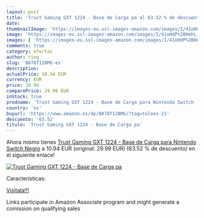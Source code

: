 ```yaml
---
layout: post
title: 'Trust Gaming GXT 1224 - Base de Carga pa al 63.52 % de descuento'
date: 
thumbnailImage: 'https://images-eu.ssl-images-amazon.com/images/I/41oHdP%2BHehL._SL200_.jpg'
image: 'https://images-eu.ssl-images-amazon.com/images/I/41oHdP%2BHehL._SL200_.jpg'
images: [ 'https://images-eu.ssl-images-amazon.com/images/I/41oHdP%2BHehL._SL200_.jpg' ]
comments: true
category: ofertas
author: ring
slug: 'B078T128MG-es'
description:
actualPrice: 10.94 EUR
currency: EUR
price: 10.94
comparePrice: 29.99 EUR
inStock: true
prodname: 'Trust Gaming GXT 1224 - Base de Carga para Nintendo Switch  Negro'
country: 'es'
buyurl: 'https://www.amazon.es/dp/B078T128MG/?tag=tolees-21'
descuento: '63.52'
titulo: 'Trust Gaming GXT 1224 - Base de Carga pa'
---
```


Ahora mismo tienes [Trust Gaming GXT 1224 - Base de Carga para Nintendo Switch  Negro](https://www.amazon.es/dp/B078T128MG/?tag=tolees-21) a 10.94 EUR (original: 29.99 EUR) (63.52 %  de descuento) en el siguiente enlace!

[![Trust Gaming GXT 1224 - Base de Carga pa](https://images-eu.ssl-images-amazon.com/images/I/41oHdP%2BHehL._SL200_.jpg)](https://www.amazon.es/dp/B078T128MG/?tag=tolees-21)

Características:


[Visítala!!!](https://www.amazon.es/dp/B078T128MG/?tag=tolees-21)

Links participate in Amazon Associate program and might generate a comission on qualifying sales
